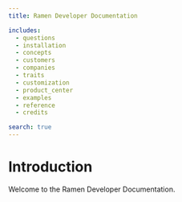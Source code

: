 ```yaml
---
title: Ramen Developer Documentation

includes:
  - questions
  - installation
  - concepts
  - customers
  - companies
  - traits
  - customization
  - product_center
  - examples
  - reference
  - credits

search: true
---
```



# Introduction
Welcome to the Ramen Developer Documentation.

<!-- see ramen-api-docs/source/includes/*.md for content -->

<script>
window.ramenSettings = { organization_id: '54483c6372612e2cea040000', user: {cross_domain: true} };
</script>
<script src="http://cdn.ramen.dev/assets/ramen.js" async></script>

